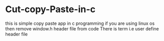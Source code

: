 # Cut-copy-Paste-in-c
this is simple copy paste app in c programming 
if you are using linux os then remove window.h header file from code 
There is term i.e user define header file 
